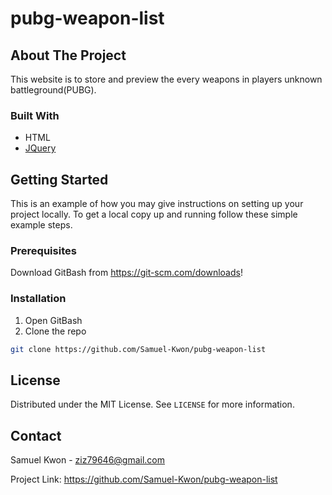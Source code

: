 # pubg-weapon-list

## About The Project

This website is to store and preview the every weapons in players unknown battleground(PUBG).

### Built With

* HTML
* [JQuery](https://jquery.com)

<!-- GETTING STARTED -->
## Getting Started

This is an example of how you may give instructions on setting up your project locally.
To get a local copy up and running follow these simple example steps.

### Prerequisites

Download GitBash from https://git-scm.com/downloads!

### Installation

1. Open GitBash
2. Clone the repo
```sh
git clone https://github.com/Samuel-Kwon/pubg-weapon-list
```
<!-- LICENSE -->
## License

Distributed under the MIT License. See `LICENSE` for more information.



<!-- CONTACT -->
## Contact

Samuel Kwon - ziz79646@gmail.com

Project Link: https://github.com/Samuel-Kwon/pubg-weapon-list
